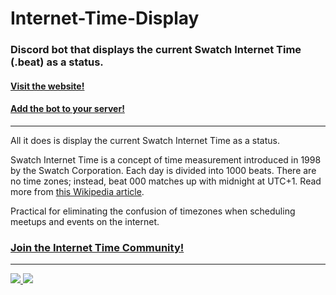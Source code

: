 # Internet-Time-Display

### Discord bot that displays the current Swatch Internet Time (.beat) as a status.

#### [Visit the website!](https://iijj22gg.github.io/Internet-Time-Display/)

#### [Add the bot to your server!](https://discord.com/api/oauth2/authorize?client_id=917521502985945139&scope=bot)
<hr>

All it does is display the current Swatch Internet Time as a status.

Swatch Internet Time is a concept of time measurement introduced in 1998 by the Swatch Corporation. Each day is divided into 1000 beats. There are no time zones; instead, beat 000 matches up with midnight at UTC+1. Read more from [this Wikipedia article](https://en.wikipedia.org/wiki/Swatch_Internet_Time).

Practical for eliminating the confusion of timezones when scheduling meetups and events on the internet.

### [Join the Internet Time Community!](https://discord.gg/WTu2zFdV67)

<hr>

<a href="https://top.gg/bot/917521502985945139">
  <img src="https://top.gg/api/widget/917521502985945139.svg">
</a><a href="https://discordbotlist.com/bots/917521502985945139"><img src="https://discordbotlist.com/api/v1/bots/917521502985945139/widget"></a>

